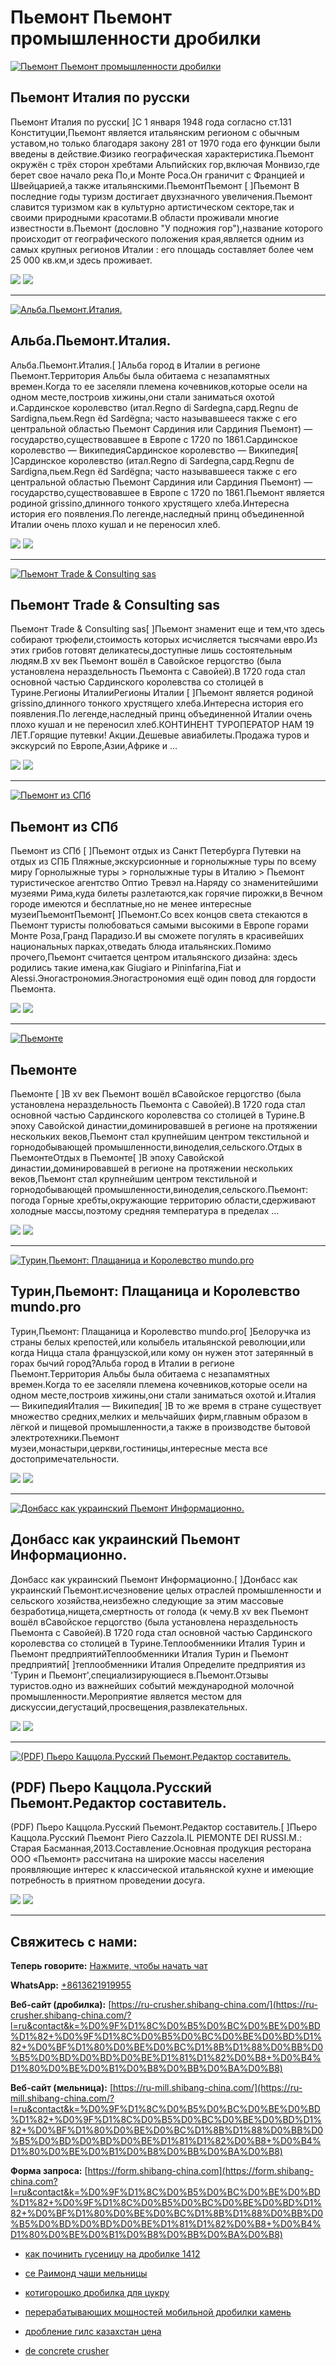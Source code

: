 # Пьемонт Пьемонт промышленности дробилки

<a href="https://swt.shibang-china.com/?l=ru&img&k=%D0%9F%D1%8C%D0%B5%D0%BC%D0%BE%D0%BD%D1%82+%D0%9F%D1%8C%D0%B5%D0%BC%D0%BE%D0%BD%D1%82+%D0%BF%D1%80%D0%BE%D0%BC%D1%8B%D1%88%D0%BB%D0%B5%D0%BD%D0%BD%D0%BE%D1%81%D1%82%D0%B8+%D0%B4%D1%80%D0%BE%D0%B1%D0%B8%D0%BB%D0%BA%D0%B8" target="_blank">![Пьемонт Пьемонт промышленности дробилки](http://static.shibang-china.com/all-800x300/1040.jpg)</a>

## Пьемонт Италия по русски
Пьемонт Италия по русски[ ]С 1 января 1948 года согласно ст.131 Конституции,Пьемонт является итальянским регионом с обычным уставом,но только благодаря закону 281 от 1970 года его функции были введены в действие.Физико географическая характеристика.Пьемонт окружён с трёх сторон хребтами Альпийских гор,включая Монвизо,где берет свое начало река По,и Монте Роса.Он граничит с Францией и Швейцарией,а также итальянскими.ПьемонтПьемонт [ ]Пьемонт В последние годы туризм достигает двухзначного увеличения.Пьемонт славится туризмом как в культурно артистическом секторе,так и своими природными красотами.В области проживали многие известности в.Пьемонт (дословно &quot;У подножия гор&quot;),название которого происходит от географического положения края,является одним из самых крупных регионов Италии : его площадь составляет более чем 25 000 кв.км,и здесь проживает.


<a href="https://whatsapp.shibangsoft.com/WhatsApp.php" target="_blank" title="WhatsApp">![](http://static.shibang-china.com/icon/whatsapp.png)</a> <a href="https://swt.shibang-china.com/?l=ru&icon&k=%D0%9F%D1%8C%D0%B5%D0%BC%D0%BE%D0%BD%D1%82+%D0%9F%D1%8C%D0%B5%D0%BC%D0%BE%D0%BD%D1%82+%D0%BF%D1%80%D0%BE%D0%BC%D1%8B%D1%88%D0%BB%D0%B5%D0%BD%D0%BD%D0%BE%D1%81%D1%82%D0%B8+%D0%B4%D1%80%D0%BE%D0%B1%D0%B8%D0%BB%D0%BA%D0%B8" target="_blank">![](http://static.shibang-china.com/icon/chat-ru.png)</a>

---

<a href="https://swt.shibang-china.com/?l=ru&img&k=%D0%9F%D1%8C%D0%B5%D0%BC%D0%BE%D0%BD%D1%82+%D0%9F%D1%8C%D0%B5%D0%BC%D0%BE%D0%BD%D1%82+%D0%BF%D1%80%D0%BE%D0%BC%D1%8B%D1%88%D0%BB%D0%B5%D0%BD%D0%BD%D0%BE%D1%81%D1%82%D0%B8+%D0%B4%D1%80%D0%BE%D0%B1%D0%B8%D0%BB%D0%BA%D0%B8" target="_blank">![Альба.Пьемонт.Италия.](http://static.shibang-china.com/all-800x300/1279.jpg)</a>

## Альба.Пьемонт.Италия.
Альба.Пьемонт.Италия.[ ]Альба город в Италии в регионе Пьемонт.Территория Альбы была обитаема с незапамятных времен.Когда то ее заселяли племена кочевников,которые осели на одном месте,построив хижины,они стали заниматься охотой и.Сардинское королевство (итал.Regno di Sardegna,сард.Regnu de Sardigna,пьем.Regn &#235;d Sard&#235;gna; часто называвшееся также с его центральной областью Пьемонт Сардиния или Сардиния Пьемонт) — государство,существовавшее в Европе с 1720 по 1861.Сардинское королевство — ВикипедияСардинское королевство — Википедия[ ]Сардинское королевство (итал.Regno di Sardegna,сард.Regnu de Sardigna,пьем.Regn &#235;d Sard&#235;gna; часто называвшееся также с его центральной областью Пьемонт Сардиния или Сардиния Пьемонт) — государство,существовавшее в Европе с 1720 по 1861.Пьемонт является родиной grissino,длинного тонкого хрустящего хлеба.Интересна история его появления.По легенде,наследный принц объединенной Италии очень плохо кушал и не переносил хлеб.


<a href="https://whatsapp.shibangsoft.com/WhatsApp.php" target="_blank" title="WhatsApp">![](http://static.shibang-china.com/icon/whatsapp.png)</a> <a href="https://swt.shibang-china.com/?l=ru&icon&k=%D0%9F%D1%8C%D0%B5%D0%BC%D0%BE%D0%BD%D1%82+%D0%9F%D1%8C%D0%B5%D0%BC%D0%BE%D0%BD%D1%82+%D0%BF%D1%80%D0%BE%D0%BC%D1%8B%D1%88%D0%BB%D0%B5%D0%BD%D0%BD%D0%BE%D1%81%D1%82%D0%B8+%D0%B4%D1%80%D0%BE%D0%B1%D0%B8%D0%BB%D0%BA%D0%B8" target="_blank">![](http://static.shibang-china.com/icon/chat-ru.png)</a>

---

<a href="https://swt.shibang-china.com/?l=ru&img&k=%D0%9F%D1%8C%D0%B5%D0%BC%D0%BE%D0%BD%D1%82+%D0%9F%D1%8C%D0%B5%D0%BC%D0%BE%D0%BD%D1%82+%D0%BF%D1%80%D0%BE%D0%BC%D1%8B%D1%88%D0%BB%D0%B5%D0%BD%D0%BD%D0%BE%D1%81%D1%82%D0%B8+%D0%B4%D1%80%D0%BE%D0%B1%D0%B8%D0%BB%D0%BA%D0%B8" target="_blank">![Пьемонт Trade &amp; Consulting sas](http://static.shibang-china.com/all-800x300/347.jpg)</a>

## Пьемонт Trade &amp; Consulting sas
Пьемонт Trade &amp; Consulting sas[ ]Пьемонт знаменит еще и тем,что здесь собирают трюфели,стоимость которых исчисляется тысячами евро.Из этих грибов готовят деликатесы,доступные лишь состоятельным людям.В xv век Пьемонт вошёл в Савойское герцогство (была установлена нераздельность Пьемонта с Савойей).В 1720 года стал основной частью Сардинского королевства со столицей в Турине.Регионы ИталииРегионы Италии [ ]Пьемонт является родиной grissino,длинного тонкого хрустящего хлеба.Интересна история его появления.По легенде,наследный принц объединенной Италии очень плохо кушал и не переносил хлеб.КОНТИНЕНТ ТУРОПЕРАТОР НАМ 19 ЛЕТ.Горящие путевки! Акции.Дешевые авиабилеты.Продажа туров и экскурсий по Европе,Азии,Африке и …


<a href="https://whatsapp.shibangsoft.com/WhatsApp.php" target="_blank" title="WhatsApp">![](http://static.shibang-china.com/icon/whatsapp.png)</a> <a href="https://swt.shibang-china.com/?l=ru&icon&k=%D0%9F%D1%8C%D0%B5%D0%BC%D0%BE%D0%BD%D1%82+%D0%9F%D1%8C%D0%B5%D0%BC%D0%BE%D0%BD%D1%82+%D0%BF%D1%80%D0%BE%D0%BC%D1%8B%D1%88%D0%BB%D0%B5%D0%BD%D0%BD%D0%BE%D1%81%D1%82%D0%B8+%D0%B4%D1%80%D0%BE%D0%B1%D0%B8%D0%BB%D0%BA%D0%B8" target="_blank">![](http://static.shibang-china.com/icon/chat-ru.png)</a>

---

<a href="https://swt.shibang-china.com/?l=ru&img&k=%D0%9F%D1%8C%D0%B5%D0%BC%D0%BE%D0%BD%D1%82+%D0%9F%D1%8C%D0%B5%D0%BC%D0%BE%D0%BD%D1%82+%D0%BF%D1%80%D0%BE%D0%BC%D1%8B%D1%88%D0%BB%D0%B5%D0%BD%D0%BD%D0%BE%D1%81%D1%82%D0%B8+%D0%B4%D1%80%D0%BE%D0%B1%D0%B8%D0%BB%D0%BA%D0%B8" target="_blank">![Пьемонт из СПб](http://static.shibang-china.com/all-800x300/54.jpg)</a>

## Пьемонт из СПб
Пьемонт из СПб [ ]Пьемонт отдых из Санкт Петербурга Путевки на отдых из СПБ Пляжные,экскурсионные и горнолыжные туры по всему миру Горнолыжные туры &gt; горнолыжные туры в Италию &gt; Пьемонт туристическое агентство Оптио Тревэл на.Наряду со знаменитейшими музеями Рима,куда билеты разлетаются,как горячие пирожки,в Вечном городе имеются и бесплатные,но не менее интересные музеиПьемонтПьемонт[ ]Пьемонт.Со всех концов света стекаются в Пьемонт туристы полюбоваться самыми высокими в Европе горами Монте Роза,Гранд Парадизо.И вы сможете погулять в красивейших национальных парках,отведать блюда итальянских.Помимо прочего,Пьемонт считается центром итальянского дизайна: здесь родились такие имена,как Giugiaro и Pininfarina,Fiat и Alessi.Эногастрономия.Эногастрономия ещё один повод для гордости Пьемонта.


<a href="https://whatsapp.shibangsoft.com/WhatsApp.php" target="_blank" title="WhatsApp">![](http://static.shibang-china.com/icon/whatsapp.png)</a> <a href="https://swt.shibang-china.com/?l=ru&icon&k=%D0%9F%D1%8C%D0%B5%D0%BC%D0%BE%D0%BD%D1%82+%D0%9F%D1%8C%D0%B5%D0%BC%D0%BE%D0%BD%D1%82+%D0%BF%D1%80%D0%BE%D0%BC%D1%8B%D1%88%D0%BB%D0%B5%D0%BD%D0%BD%D0%BE%D1%81%D1%82%D0%B8+%D0%B4%D1%80%D0%BE%D0%B1%D0%B8%D0%BB%D0%BA%D0%B8" target="_blank">![](http://static.shibang-china.com/icon/chat-ru.png)</a>

---

<a href="https://swt.shibang-china.com/?l=ru&img&k=%D0%9F%D1%8C%D0%B5%D0%BC%D0%BE%D0%BD%D1%82+%D0%9F%D1%8C%D0%B5%D0%BC%D0%BE%D0%BD%D1%82+%D0%BF%D1%80%D0%BE%D0%BC%D1%8B%D1%88%D0%BB%D0%B5%D0%BD%D0%BD%D0%BE%D1%81%D1%82%D0%B8+%D0%B4%D1%80%D0%BE%D0%B1%D0%B8%D0%BB%D0%BA%D0%B8" target="_blank">![Пьемонте](http://static.shibang-china.com/all-800x300/1479.jpg)</a>

## Пьемонте
Пьемонте [ ]В xv век Пьемонт вошёл вСавойское герцогство (была установлена нераздельность Пьемонта с Савойей).В 1720 года стал основной частью Сардинского королевства со столицей в Турине.В эпоху Савойской династии,доминировавшей в регионе на протяжении нескольких веков,Пьемонт стал крупнейшим центром текстильной и горнодобывающей промышленности,виноделия,сельского.Отдых в ПьемонтеОтдых в Пьемонте[ ]В эпоху Савойской династии,доминировавшей в регионе на протяжении нескольких веков,Пьемонт стал крупнейшим центром текстильной и горнодобывающей промышленности,виноделия,сельского.Пьемонт: погода Горные хребты,окружающие территорию области,сдерживают холодные массы,поэтому средняя температура в пределах …


<a href="https://whatsapp.shibangsoft.com/WhatsApp.php" target="_blank" title="WhatsApp">![](http://static.shibang-china.com/icon/whatsapp.png)</a> <a href="https://swt.shibang-china.com/?l=ru&icon&k=%D0%9F%D1%8C%D0%B5%D0%BC%D0%BE%D0%BD%D1%82+%D0%9F%D1%8C%D0%B5%D0%BC%D0%BE%D0%BD%D1%82+%D0%BF%D1%80%D0%BE%D0%BC%D1%8B%D1%88%D0%BB%D0%B5%D0%BD%D0%BD%D0%BE%D1%81%D1%82%D0%B8+%D0%B4%D1%80%D0%BE%D0%B1%D0%B8%D0%BB%D0%BA%D0%B8" target="_blank">![](http://static.shibang-china.com/icon/chat-ru.png)</a>

---

<a href="https://swt.shibang-china.com/?l=ru&img&k=%D0%9F%D1%8C%D0%B5%D0%BC%D0%BE%D0%BD%D1%82+%D0%9F%D1%8C%D0%B5%D0%BC%D0%BE%D0%BD%D1%82+%D0%BF%D1%80%D0%BE%D0%BC%D1%8B%D1%88%D0%BB%D0%B5%D0%BD%D0%BD%D0%BE%D1%81%D1%82%D0%B8+%D0%B4%D1%80%D0%BE%D0%B1%D0%B8%D0%BB%D0%BA%D0%B8" target="_blank">![Турин,Пьемонт: Плащаница и Королевство mundo.pro](http://static.shibang-china.com/all-800x300/1006.jpg)</a>

## Турин,Пьемонт: Плащаница и Королевство mundo.pro
Турин,Пьемонт: Плащаница и Королевство mundo.pro[ ]Белоручка из страны белых крепостей,или колыбель итальянской революции,или когда Ницца стала французской,или кому он нужен этот затерянный в горах бычий город?Альба город в Италии в регионе Пьемонт.Территория Альбы была обитаема с незапамятных времен.Когда то ее заселяли племена кочевников,которые осели на одном месте,построив хижины,они стали заниматься охотой и.Италия — ВикипедияИталия — Википедия[ ]В то же время в стране существует множество средних,мелких и мельчайших фирм,главным образом в лёгкой и пищевой промышленности,а также в производстве бытовой электротехники.Пьемонт музеи,монастыри,церкви,гостиницы,интересные места все достопримечательности.


<a href="https://whatsapp.shibangsoft.com/WhatsApp.php" target="_blank" title="WhatsApp">![](http://static.shibang-china.com/icon/whatsapp.png)</a> <a href="https://swt.shibang-china.com/?l=ru&icon&k=%D0%9F%D1%8C%D0%B5%D0%BC%D0%BE%D0%BD%D1%82+%D0%9F%D1%8C%D0%B5%D0%BC%D0%BE%D0%BD%D1%82+%D0%BF%D1%80%D0%BE%D0%BC%D1%8B%D1%88%D0%BB%D0%B5%D0%BD%D0%BD%D0%BE%D1%81%D1%82%D0%B8+%D0%B4%D1%80%D0%BE%D0%B1%D0%B8%D0%BB%D0%BA%D0%B8" target="_blank">![](http://static.shibang-china.com/icon/chat-ru.png)</a>

---

<a href="https://swt.shibang-china.com/?l=ru&img&k=%D0%9F%D1%8C%D0%B5%D0%BC%D0%BE%D0%BD%D1%82+%D0%9F%D1%8C%D0%B5%D0%BC%D0%BE%D0%BD%D1%82+%D0%BF%D1%80%D0%BE%D0%BC%D1%8B%D1%88%D0%BB%D0%B5%D0%BD%D0%BD%D0%BE%D1%81%D1%82%D0%B8+%D0%B4%D1%80%D0%BE%D0%B1%D0%B8%D0%BB%D0%BA%D0%B8" target="_blank">![Донбасс как украинский Пьемонт Информационно.](http://static.shibang-china.com/all-800x300/1031.jpg)</a>

## Донбасс как украинский Пьемонт Информационно.
Донбасс как украинский Пьемонт Информационно.[ ]Донбасс как украинский Пьемонт.исчезновение целых отраслей промышленности и сельского хозяйства,неизбежно следующие за этим массовые безработица,нищета,смертность от голода (к чему.В xv век Пьемонт вошёл вСавойское герцогство (была установлена нераздельность Пьемонта с Савойей).В 1720 года стал основной частью Сардинского королевства со столицей в Турине.Теплообменники Италия Турин и Пьемонт предприятийТеплообменники Италия Турин и Пьемонт предприятий[ ]теплообменники Италия Определите предприятия из 'Турин и Пьемонт',специализирующиеся в.Пьемонт.Отзывы туристов.одно из важнейших событий международной молочной промышленности.Мероприятие является местом для дискуссии,дегустаций,просвещения,развлекательных.


<a href="https://whatsapp.shibangsoft.com/WhatsApp.php" target="_blank" title="WhatsApp">![](http://static.shibang-china.com/icon/whatsapp.png)</a> <a href="https://swt.shibang-china.com/?l=ru&icon&k=%D0%9F%D1%8C%D0%B5%D0%BC%D0%BE%D0%BD%D1%82+%D0%9F%D1%8C%D0%B5%D0%BC%D0%BE%D0%BD%D1%82+%D0%BF%D1%80%D0%BE%D0%BC%D1%8B%D1%88%D0%BB%D0%B5%D0%BD%D0%BD%D0%BE%D1%81%D1%82%D0%B8+%D0%B4%D1%80%D0%BE%D0%B1%D0%B8%D0%BB%D0%BA%D0%B8" target="_blank">![](http://static.shibang-china.com/icon/chat-ru.png)</a>

---

<a href="https://swt.shibang-china.com/?l=ru&img&k=%D0%9F%D1%8C%D0%B5%D0%BC%D0%BE%D0%BD%D1%82+%D0%9F%D1%8C%D0%B5%D0%BC%D0%BE%D0%BD%D1%82+%D0%BF%D1%80%D0%BE%D0%BC%D1%8B%D1%88%D0%BB%D0%B5%D0%BD%D0%BD%D0%BE%D1%81%D1%82%D0%B8+%D0%B4%D1%80%D0%BE%D0%B1%D0%B8%D0%BB%D0%BA%D0%B8" target="_blank">![(PDF) Пьеро Каццола.Русский Пьемонт.Редактор составитель.](http://static.shibang-china.com/all-800x300/1183.jpg)</a>

## (PDF) Пьеро Каццола.Русский Пьемонт.Редактор составитель.
(PDF) Пьеро Каццола.Русский Пьемонт.Редактор составитель.[ ]Пьеро Каццола.Русский Пьемонт Piero Cazzola.IL PIEMONTE DEI RUSSI.М.: Старая Басманная,2013.Составление.Основная продукция ресторана ООО &#171;Пьемонт&#187; рассчитана на широкие массы населения проявляющие интерес к классической итальянской кухне и имеющие потребность в приятном проведении досуга.

<a href="https://whatsapp.shibangsoft.com/WhatsApp.php" target="_blank" title="WhatsApp">![](http://static.shibang-china.com/icon/whatsapp.png)</a> <a href="https://swt.shibang-china.com/?l=ru&icon&k=%D0%9F%D1%8C%D0%B5%D0%BC%D0%BE%D0%BD%D1%82+%D0%9F%D1%8C%D0%B5%D0%BC%D0%BE%D0%BD%D1%82+%D0%BF%D1%80%D0%BE%D0%BC%D1%8B%D1%88%D0%BB%D0%B5%D0%BD%D0%BD%D0%BE%D1%81%D1%82%D0%B8+%D0%B4%D1%80%D0%BE%D0%B1%D0%B8%D0%BB%D0%BA%D0%B8" target="_blank">![](http://static.shibang-china.com/icon/chat-ru.png)</a>

---
## Свяжитесь с нами:

**Теперь говорите:** [Нажмите, чтобы начать чат](https://swt.shibang-china.com?l=ru&contact&k=%D0%9F%D1%8C%D0%B5%D0%BC%D0%BE%D0%BD%D1%82+%D0%9F%D1%8C%D0%B5%D0%BC%D0%BE%D0%BD%D1%82+%D0%BF%D1%80%D0%BE%D0%BC%D1%8B%D1%88%D0%BB%D0%B5%D0%BD%D0%BD%D0%BE%D1%81%D1%82%D0%B8+%D0%B4%D1%80%D0%BE%D0%B1%D0%B8%D0%BB%D0%BA%D0%B8)

**WhatsApp:**  [+8613621919955](https://whatsapp.shibangsoft.com/WhatsApp.php)

**Веб-сайт (дробилка):** [https://ru-crusher.shibang-china.com/](https://ru-crusher.shibang-china.com/?l=ru&contact&k=%D0%9F%D1%8C%D0%B5%D0%BC%D0%BE%D0%BD%D1%82+%D0%9F%D1%8C%D0%B5%D0%BC%D0%BE%D0%BD%D1%82+%D0%BF%D1%80%D0%BE%D0%BC%D1%8B%D1%88%D0%BB%D0%B5%D0%BD%D0%BD%D0%BE%D1%81%D1%82%D0%B8+%D0%B4%D1%80%D0%BE%D0%B1%D0%B8%D0%BB%D0%BA%D0%B8)

**Веб-сайт (мельница):** [https://ru-mill.shibang-china.com/](https://ru-mill.shibang-china.com/?l=ru&contact&k=%D0%9F%D1%8C%D0%B5%D0%BC%D0%BE%D0%BD%D1%82+%D0%9F%D1%8C%D0%B5%D0%BC%D0%BE%D0%BD%D1%82+%D0%BF%D1%80%D0%BE%D0%BC%D1%8B%D1%88%D0%BB%D0%B5%D0%BD%D0%BD%D0%BE%D1%81%D1%82%D0%B8+%D0%B4%D1%80%D0%BE%D0%B1%D0%B8%D0%BB%D0%BA%D0%B8)

**Форма запроса:** [https://form.shibang-china.com](https://form.shibang-china.com?l=ru&contact&k=%D0%9F%D1%8C%D0%B5%D0%BC%D0%BE%D0%BD%D1%82+%D0%9F%D1%8C%D0%B5%D0%BC%D0%BE%D0%BD%D1%82+%D0%BF%D1%80%D0%BE%D0%BC%D1%8B%D1%88%D0%BB%D0%B5%D0%BD%D0%BD%D0%BE%D1%81%D1%82%D0%B8+%D0%B4%D1%80%D0%BE%D0%B1%D0%B8%D0%BB%D0%BA%D0%B8)

* [как починить гусеницу на дробилке 1412](../119/%D0%BA%D0%B0%D0%BA%20%D0%BF%D0%BE%D1%87%D0%B8%D0%BD%D0%B8%D1%82%D1%8C%20%D0%B3%D1%83%D1%81%D0%B5%D0%BD%D0%B8%D1%86%D1%83%20%D0%BD%D0%B0%20%D0%B4%D1%80%D0%BE%D0%B1%D0%B8%D0%BB%D0%BA%D0%B5%201412.md)

* [ce Раимонд чаши мельницы](../112/ce%20%D0%A0%D0%B0%D0%B8%D0%BC%D0%BE%D0%BD%D0%B4%20%D1%87%D0%B0%D1%88%D0%B8%20%D0%BC%D0%B5%D0%BB%D1%8C%D0%BD%D0%B8%D1%86%D1%8B.md)

* [котигорошко дробилка для цукру](../106/%D0%BA%D0%BE%D1%82%D0%B8%D0%B3%D0%BE%D1%80%D0%BE%D1%88%D0%BA%D0%BE%20%D0%B4%D1%80%D0%BE%D0%B1%D0%B8%D0%BB%D0%BA%D0%B0%20%D0%B4%D0%BB%D1%8F%20%D1%86%D1%83%D0%BA%D1%80%D1%83.md)

* [перерабатывающих мощностей мобильной дробилки камень](../106/%D0%BF%D0%B5%D1%80%D0%B5%D1%80%D0%B0%D0%B1%D0%B0%D1%82%D1%8B%D0%B2%D0%B0%D1%8E%D1%89%D0%B8%D1%85%20%D0%BC%D0%BE%D1%89%D0%BD%D0%BE%D1%81%D1%82%D0%B5%D0%B9%20%D0%BC%D0%BE%D0%B1%D0%B8%D0%BB%D1%8C%D0%BD%D0%BE%D0%B9%20%D0%B4%D1%80%D0%BE%D0%B1%D0%B8%D0%BB%D0%BA%D0%B8%20%D0%BA%D0%B0%D0%BC%D0%B5%D0%BD%D1%8C.md)

* [дробление гилс казахстан цена](../111/%D0%B4%D1%80%D0%BE%D0%B1%D0%BB%D0%B5%D0%BD%D0%B8%D0%B5%20%D0%B3%D0%B8%D0%BB%D1%81%20%D0%BA%D0%B0%D0%B7%D0%B0%D1%85%D1%81%D1%82%D0%B0%D0%BD%20%D1%86%D0%B5%D0%BD%D0%B0.md)

* [de concrete crusher](../118/de%20concrete%20crusher.md)